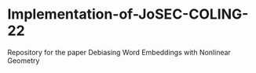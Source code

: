 # Implementation-of-JoSEC-COLING-22
Repository for the paper Debiasing Word Embeddings with Nonlinear Geometry
